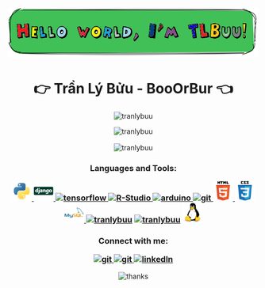 <p align="center"><img src="https://github.com/tranlybuu/tranlybuu/blob/main/image/info2.png" alt="css3"/></p>
<h1 align="center">👉 Trần Lý Bửu - BooOrBur 👈</h1>

<p align="center"> <img src="https://komarev.com/ghpvc/?username=tranlybuu&color=blue" alt="tranlybuu" /> </p>

<p align="center"> <img src="https://github-profile-trophy.vercel.app/?username=tranlybuu&row=1&column=6&margin-w=15" alt="tranlybuu" /> </p>

<p align="center"><img align="center" src="https://github-readme-stats.vercel.app/api/top-langs/?username=tranlybuu&layout=compact" alt="tranlybuu" /></p>

<h3 align="center"><p>Languages and Tools:</p>
  <a href="https://www.python.org" target="_blank"> <img src="https://raw.githubusercontent.com/devicons/devicon/master/icons/python/python-original.svg" alt="python" width="40" height="40"/> </a>
  <a href="https://www.djangoproject.com/" target="_blank"> <img src="https://raw.githubusercontent.com/devicons/devicon/master/icons/django/django-original.svg" alt="django" width="40" height="40"/> </a>
  <a href="https://www.tensorflow.org" target="_blank"> <img src="https://www.vectorlogo.zone/logos/tensorflow/tensorflow-icon.svg" alt="tensorflow" width="40" height="40"/> </a> 
  <a href="https://www.rstudio.com/" target="_blank"> <img src="https://taiwebs.com/upload/icons/r-studio220-220.jpg" alt="R-Studio" width="40" height="40"/> </a>
  <a href="https://www.arduino.cc/" target="_blank"> <img src="https://cdn.worldvectorlogo.com/logos/arduino-1.svg" alt="arduino" width="40" height="40"/> </a>
  <a href="https://git-scm.com/" target="_blank"> <img src="https://www.vectorlogo.zone/logos/git-scm/git-scm-icon.svg" alt="git" width="40" height="40"/> </a>
  <a href="https://www.w3.org/html/" target="_blank"> <img src="https://raw.githubusercontent.com/devicons/devicon/master/icons/html5/html5-original-wordmark.svg" alt="html5" width="40" height="40"/> </a>
  <a href="https://www.w3schools.com/css/" target="_blank"> <img src="https://raw.githubusercontent.com/devicons/devicon/master/icons/css3/css3-original-wordmark.svg" alt="css3" width="40" height="40"/> </a>
  <a href="https://www.mysql.com/" target="_blank"> <img src="https://raw.githubusercontent.com/devicons/devicon/master/icons/mysql/mysql-original-wordmark.svg" alt="mysql" width="40" height="40"/> </a>
  <a href="https://www.microsoft.com/vi-vn/windows/windows-11"><img src="https://winaero.com/blog/wp-content/uploads/2021/06/Windows-11-Win-X-Menu-icon.png" alt="tranlybuu" width="40" height="40"></a>
  <a href="https://ubuntu.com/"><img src="https://thietkewebvinhphuc.com/wp-content/uploads/2014/09/Ubuntu-logo.png" alt="tranlybuu" width="40" height="40"></a>
  <a href="https://www.linux.org/" target="_blank"> <img src="https://raw.githubusercontent.com/devicons/devicon/master/icons/linux/linux-original.svg" alt="linux" width="40" height="40"/> </a>
</h3>

<h3 align="center"><p>Connect with me:</p>
  <a href="https://www.kaggle.com/tranlybuu" target="_blank"> <img src="https://user-images.githubusercontent.com/70121634/138717993-bc970369-e75e-4c44-a8cf-f26c21b63b88.png" alt="git" width="40" height="40"/> </a>
  <a href="https://linktr.ee/tlbuu" target="_blank"> <img src="https://res.cloudinary.com/apideck/image/upload/v1565587681/catalog/linktr-ee/icon128x128.png" alt="git" width="40" height="40"/</a>
  <a href="https://www.linkedin.com/in/tr%E1%BA%A7n-l%C3%BD-b%E1%BB%ADu-4470b0209/" target="_blank"> <img src="https://banner2.cleanpng.com/20180324/vhe/kisspng-linkedin-computer-icons-logo-social-networking-ser-facebook-5ab6ebfe5f5397.2333748215219374063905.jpg" alt="linkedln" width="40" height="40"/> </a>
</h3>

<p align="center"><img src="https://raw.githubusercontent.com/BrunnerLivio/brunnerlivio/master/images/marquee.svg" alt="thanks" /></p>
